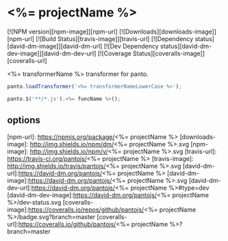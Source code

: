 # <%= projectName %>
[![NPM version][npm-image]][npm-url] [![Downloads][downloads-image]][npm-url] [![Build Status][travis-image]][travis-url] [![Dependency status][david-dm-image]][david-dm-url] [![Dev Dependency status][david-dm-dev-image]][david-dm-dev-url] [![Coverage Status][coveralls-image]][coveralls-url]

<%= transformerName %> transformer for panto.

```js
panto.loadTransformer('<%= transformerNameLowerCase %>');

panto.$('**/*.js').<%= funcName %>();
```

## options

[npm-url]: https://npmjs.org/package/<%= projectName %>
[downloads-image]: http://img.shields.io/npm/dm/<%= projectName %>.svg
[npm-image]: http://img.shields.io/npm/v/<%= projectName %>.svg
[travis-url]: https://travis-ci.org/pantojs/<%= projectName %>
[travis-image]: http://img.shields.io/travis/pantojs/<%= projectName %>.svg
[david-dm-url]:https://david-dm.org/pantojs/<%= projectName %>
[david-dm-image]:https://david-dm.org/pantojs/<%= projectName %>.svg
[david-dm-dev-url]:https://david-dm.org/pantojs/<%= projectName %>#type=dev
[david-dm-dev-image]:https://david-dm.org/pantojs/<%= projectName %>/dev-status.svg
[coveralls-image]:https://coveralls.io/repos/github/pantojs/<%= projectName %>/badge.svg?branch=master
[coveralls-url]:https://coveralls.io/github/pantojs/<%= projectName %>?branch=master
